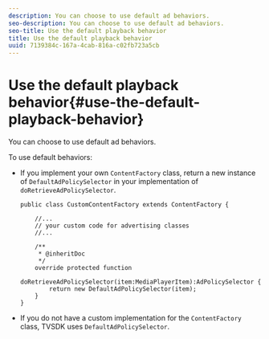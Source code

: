 ```yaml
---
description: You can choose to use default ad behaviors.
seo-description: You can choose to use default ad behaviors.
seo-title: Use the default playback behavior
title: Use the default playback behavior
uuid: 7139384c-167a-4cab-816a-c02fb723a5cb
---
```


# Use the default playback behavior{#use-the-default-playback-behavior}

You can choose to use default ad behaviors.

To use default behaviors:

* If you implement your own `ContentFactory` class, return a new instance of `DefaultAdPolicySelector` in your implementation of `doRetrieveAdPolicySelector`.     

   ```
   public class CustomContentFactory extends ContentFactory { 
   
       //... 
       // your custom code for advertising classes 
       //... 
            
       /** 
        * @inheritDoc 
        */ 
       override protected function  
         doRetrieveAdPolicySelector(item:MediaPlayerItem):AdPolicySelector { 
           return new DefaultAdPolicySelector(item); 
       } 
   }
   ```

* If you do not have a custom implementation for the `ContentFactory` class, TVSDK uses `DefaultAdPolicySelector`.